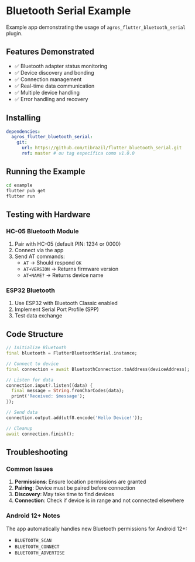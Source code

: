 # Bluetooth Serial Example

Example app demonstrating the usage of `agros_flutter_bluetooth_serial` plugin.

## Features Demonstrated

- ✅ Bluetooth adapter status monitoring
- ✅ Device discovery and bonding
- ✅ Connection management
- ✅ Real-time data communication
- ✅ Multiple device handling
- ✅ Error handling and recovery

## Installing
```yaml
dependencies:
  agros_flutter_bluetooth_serial:
    git:
      url: https://github.com/tibrazil/flutter_bluetooth_serial.git
      ref: master # ou tag específica como v1.0.0
```

## Running the Example

```bash
cd example
flutter pub get
flutter run
```

## Testing with Hardware

### HC-05 Bluetooth Module
1. Pair with HC-05 (default PIN: 1234 or 0000)
2. Connect via the app
3. Send AT commands:
   - `AT` → Should respond `OK`
   - `AT+VERSION` → Returns firmware version
   - `AT+NAME?` → Returns device name

### ESP32 Bluetooth
1. Use ESP32 with Bluetooth Classic enabled
2. Implement Serial Port Profile (SPP)
3. Test data exchange

## Code Structure

```dart
// Initialize Bluetooth
final bluetooth = FlutterBluetoothSerial.instance;

// Connect to device
final connection = await BluetoothConnection.toAddress(deviceAddress);

// Listen for data
connection.input?.listen((data) {
  final message = String.fromCharCodes(data);
  print('Received: $message');
});

// Send data
connection.output.add(utf8.encode('Hello Device!'));

// Cleanup
await connection.finish();
```

## Troubleshooting

### Common Issues

1. **Permissions**: Ensure location permissions are granted
2. **Pairing**: Device must be paired before connection
3. **Discovery**: May take time to find devices
4. **Connection**: Check if device is in range and not connected elsewhere

### Android 12+ Notes

The app automatically handles new Bluetooth permissions for Android 12+:
- `BLUETOOTH_SCAN`
- `BLUETOOTH_CONNECT`
- `BLUETOOTH_ADVERTISE`